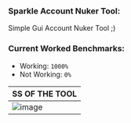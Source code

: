 ### Sparkle Account Nuker Tool:
Simple Gui Account Nuker Tool ;)

### Current Worked Benchmarks:
- Working: `1000%`
- Not Working: `0%`


|SS OF THE TOOL | 
| ------------- | 
| ![image](https://cdn.discordapp.com/attachments/408273027416064001/936433173225689108/unknown.png) |
